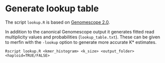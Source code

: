 # Generate lookup table

The script `lookup.R` is based on [Genomescope 2.0](http://qb.cshl.edu/genomescope/genomescope2.0/).

In addition to the canonical Genomescope output it generates fitted read multiplicity values and probabilities (`lookup_table.txt`).
These can be given to merfin with the `-lookup` option to generate more accurate K* estimates.

```
Rscript lookup.R <kmer_histogram> <k_size> <output_folder> <haploid=TRUE/FALSE>
```



